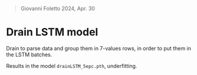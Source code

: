 
> Giovanni Foletto
> 2024, Apr. 30

# Drain LSTM model

Drain to parse data and group them in 7-values rows, in order to put them in the LSTM batches.

Results in the model `drainLSTM_5epc.pth`, underfitting.